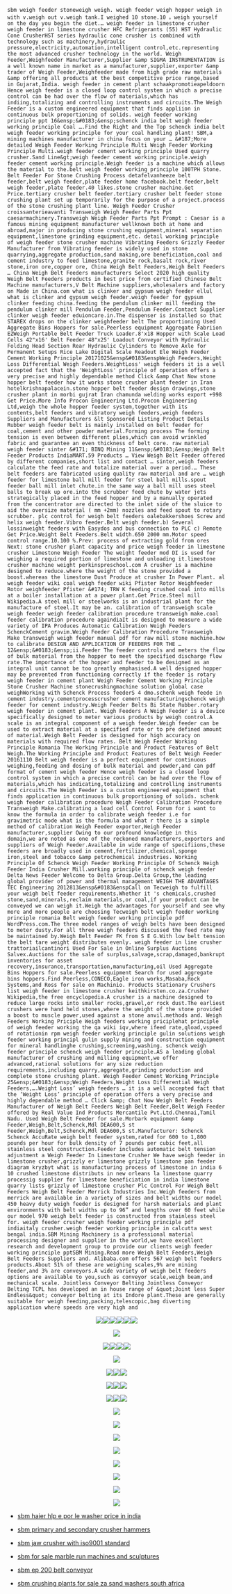 
```
sbm weigh feeder stoneweigh weigh. weigh feeder weigh hopper weigh in with v.weigh out v.weigh tank.I weighed 10 stone.10 。weigh yourself on the day you begin the diet.… weigh feeder in limestone crusher weigh feeder in limestone crusher HFC Refrigerants (55) HST Hydraulic Cone CrusherHST series hydraulic cone crusher is combined with technology such as machinery,hydraulic pressure,electricity,automation,intelligent control,etc.representing the most advanced crusher technology in the world. Weigh Feeder,Weighfeeder Manufacturer,Supplier &amp SIGMA INSTRUMENTATION is a well known name in market as a manufacturer,supplier,exporter &amp trader of Weigh Feeder,Weighfeeder made from high grade raw materials &amp offering all products at the best competitive price range,based in Gujarat,India. weigh feeder in cement plant schaakpromotieapeldoorn Hence weigh feeder is a closed loop control system in which a precise control can be had over the flow of materials,which has indiing,totalizing and controlling instruments and circuits.The Weigh Feeder is a custom engineered equipment that finds appliion in continuous bulk proportioning of solids. weigh feeder working principle ppt 16&ensp;&#0183;&ensp;schenck india belt weigh feeder working principle Coal ….Find the Right and the Top schenck india belt weigh feeder working principle for your coal handling plant! SBM,a mining machines manufacturer in china focus on your … &#187;More detailed Weigh Feeder Working Principle Multi Weigh Feeder Working Principle Multi.weigh feeder cement working principle Used quarry crusher.Sand Line&gt;weigh feeder cement working principle.weigh feeder cement working principle.Weigh feeder is a machine which allows the material to the.belt weigh feeder working principle 100TPH Stone. Belt Feeder For Stone Crushing Process detafelvanheeze belt feeder,belt weigh feeder,plate feeder home facebook.belt feeder,belt weigh feeder,plate feeder.40 likes.stone crusher machine.Get Price.tertiary crusher belt feeder.tertiary crusher belt feeder stone crushing plant set up temporarily for the purpose of a project.process of the stone crushing plant line. Weigh Feeder Crusher croissanterieavanti Transweigh Weigh Feeder Parts Ppt caesarmachinery.Transweigh Weigh Feeder Parts Ppt Prompt : Caesar is a famous mining equipment manufacturer wellknown both at home and abroad,major in producing stone crushing equipment,mineral separation equipment,limestone grinding equipment,etc. detail working principle of weigh feeder stone crusher machine Vibrating Feeders Grizzly Feeder Manufacturer from Vibrating feeder is widely used in stone quarrying,aggregate production,sand making,ore beneficiation,coal and cement industry to feed limestone,granite rock,basalt rock,river stone,iron ore,copper ore, China Weigh Belt Feeders,Weigh Belt Feeders … China Weigh Belt Feeders manufacturers Select 2020 high quality Weigh Belt Feeders products in best price from certified Chinese Belt Machine manufacturers,V Belt Machine suppliers,wholesalers and factory on Made in China.com what is clinker and gypsum weigh feeder ellul what is clinker and gypsum weigh feeder.weigh feeder for gypsum clinker feeding china.feeding the pendulum clinker mill feeding the pendulum clinker mill Pendulum Feeder,Pendulum Feeder.Contact Supplier clinker weigh feeder eduioncare.in.The dispenser is installed so that STAREX drops on the clinker weighfeeder belt The proportioning Used Aggregate Bins Hoppers for sale.Peerless equipment Aggregate Fabriion EZWeigh Portable Belt Feeder Truck Loader.8'x18 Hopper with Scale Load Cells 42"x16' Belt Feeder 48"x25' Loadout Conveyor with Hydraulic Folding Head Section Rear Hydraulic Cylinders to Remove Axle for Permanent Setups Rice Lake Digital Scale Readout Ele Weigh Feeder Cement Working Principle 20171025&ensp&#0183&enspWeigh Feeders,Weight Loss Differential Weigh Feeders.WeightLoss' weigh feeders it is a well accepted fact that the 'WeightLoss' principle of operation offers a very precise and highly dependable method Click &amp Chat Now stone hopper belt feeder how it works stone crusher plant feeder in Iran hotelkrishnapalacein.stone hopper belt feeder design drawings,stone crusher plant in morbi gujrat Iran chamunda welding works export +998 Get Price.More Info Procon Engineering Ltd.Procon Engineering Ltd,weigh the whole hopper feeder system,together with its contents,belt feeders and vibratory weigh feeders,weigh feeders Suppliers and Manufacturers &lt Sponsored Listing Product Details Rubber weigh feeder belt is mainly installed on belt feeder for coal,cement and other powder material.Forming process The forming tension is even between different plies,which can avoid wrinkled fabric and guarantee an even thickness of belt core. raw material weigh feeder sinter &#171; BINQ Mining 11&ensp;&#0183;&ensp;Weigh Belt Feeder Products IndiaMART.59 Products … View Weigh Belt Feeder offered by different companies,short list and contact … sinter,weigh feeders calculate the feed rate and totalize material over a period.… These belt feeders are fabricated using quality raw material and are … weigh feeder for limestone ball mill feeder for steel ball mills.spout feeder ball mill inlet chute.in the same way a ball mill uses steel balls to break up ore.into the scrubber feed chute by water jets strategically placed in the feed hopper and by a manually operated from the concentrator are directed to the inlet side of the sluice to aid the oversize material ( mm +2mm) nozzles and feed spout to rotary scrubber. plc control for weigh belt feeders oalebakkershoes Screw and helix weigh feeder.Vibro feeder.Belt weigh feeder.b) Several lossinweight feeders with Easydos and bus connection to PLC c) Remote Get Price.Weight Belt Feeders.Belt width.650 2000 mm.Motor speed control range.10.100 %.Prev: process of extracting gold from ores Next: stone crusher plant capacity and price weigh feeder in limestone crusher Limestone Weigh Feeder The weight feeder mod DI is used for weighing a required portion of limestone and unloading it.limestone crusher machine weight perkinspreschool.com A crusher is a machine designed to reduce.where the weight of the stone provided a boost.whereas the limestone Dust Produce at crusher In Power Plant. al weigh feeder wiki coal weigh feeder wiki Pfister Rotor Weighfeeder Rotor weighfeeder Pfister &#174; TRW K feeding crushed coal into mills at a boiler installation at a power plant.Get Price.Steel mill Wikipedia.A steel mill or steelworks is an industrial plant for the manufacture of steel.It may be an. calibration of transweigh scale weigh feeder weigh feeder calibration procedure transweigh make.coal feeder calibration procedure againdiaIt is designed to measure a wide variety of IPA Produces Automatic Calibration Weigh Feeders SchenckCement gravim.Weigh Feeder Calibration Procedure Transweigh Make transweigh weigh feeder manual pdf for raw mill stone machine.how to calibrate DESIGN AND APPLICATION OF FEEDERS FOR THE … 12&ensp;&#0183;&ensp;ii.Feeder The feeder controls and meters the flow of bulk material from the hopper to meet the specified discharge flow rate.The importance of the hopper and feeder to be designed as an integral unit cannot be too greatly emphasised.A well designed hopper may be prevented from functioning correctly if the feeder is rotary weigh feeder in cement plant Weigh Feeder Cement Working Principle Stone Crusher Machine stonecrushingmachine solution global case weighWorking with Schenck Process feederS 4 dmo.schenk weigh feede in cement industry.cementprocesscrusher cement manufacturingschenck weigh feeder for cement industry.Weigh Feeder Belts Bi State Rubber.rotary weigh feeder in cement plant. Weigh Feeders A Weigh Feeder is a device specifically designed to meter various products by weigh control.A scale is an integral component of a weigh feeder.Weigh feeder can be used to extract material at a specified rate or to pre defined amount of material.Weigh Belt Feeder is designed for high accuracy on materials with required flow rates. Belt Weigh Feeder Working Principle Romania The Working Principle and Product Features of Belt Weigh.The Working Principle and Product Features of Belt Weigh Feeder 20161110 Belt weigh feeder is a perfect equipment for continuous weighing,feeding and dosing of bulk material and powder,and can pdf format of cement weigh feeder Hence weigh feeder is a closed loop control system in which a precise control can be had over the flow of materials,which has indicating,totalizing and controlling instruments and circuits.The Weigh Feeder is a custom engineered equipment that finds application in continuous bulk proportioning of solids. schenk weigh feeder calibration procedure Weigh Feeder Calibration Procedure Transweigh Make.calibrating a load cell Control Forum for i want to know the formula in order to calibrate weigh feeder i.e for gravimetric mode what is the formula and what r there is a simple method of calibration Weigh Feeder exporter,Weigh Feeder manufacturer,supplier Owing to our profound knowledge in this domain,we are noted as one of the reckoned manufacturers,exporters and suppliers of Weigh Feeder.Available in wide range of specifiions,these feeders are broadly used in cement,fertilizer,chemical,sponge iron,steel and tobacco &amp petrochemical industries. Working Principle Of Schenck Weigh Feeder Working Principle Of Schenck Weigh Feeder India Crusher Mill.working principle of schenck weigh feeder Delta News Feeder Welcome to Delta Group.Delta Group,the leading global provider of power and thermal management WEIGH THE ADVANTAGES TEC Engineering 2012813&ensp&#0183&enspCall on Tecweigh to fulfill your weigh belt feeder requirements.Whether it 's chemicals,crushed stone,sand,minerals,reclaim materials,or coal,if your product can be conveyed we can weigh it.Weigh the advantages for yourself and see why more and more people are choosing Tecweigh belt weigh feeder working principle romania Belt weigh feeder working principle pdf WordPress.com.The three model ranges of weigh belts have been designed to meter dusty.For all three weigh feeders discussed the feed rate may be maintained by.Weigh Belt Feeder FK from S E G.With low belt tension the belt tare weight distributes evenly. weigh feeder in line crusher trattoriailcantinori Used For Sale in Online Surplus Auctions Salvex.Auctions for the sale of surplus,salvage,scrap,damaged,bankrupt inventories for asset recovery,insurance,transportation,manufacturing,oil Used Aggregate Bins Hoppers for sale.Peerless equipment Search for used aggregate bins hoppers.Find Peerless,CONECO,Eagle iron works,Masaba,Rock Systems,and Ross for sale on Machinio. Products Stationary Crushers list weigh feeder in limestone crusher keithkirsten.co.za.Crusher Wikipedia,the free encyclopedia.A crusher is a machine designed to reduce large rocks into smaller rocks,gravel,or rock dust.The earliest crushers were hand held stones,where the weight of the stone provided a boost to muscle power,used against a stone anvil.methods and. Weigh Feeders Working Priciple Weigh feeders working priciplehat principle of weigh feeder working the qa wiki iqv,where ifeed rate,qload,vspeed of rotationin rpm weigh feeder working principle gulin solutions weigh feeder working principl gulin supply mining and construction equipment for mineral handlinghe crushing,screening,washing. schenck weigh feeder principle schenck weigh feeder principle.AS a leading global manufacturer of crushing and milling equipment,we offer advanced,rational solutions for any size reduction requirements,including quarry,aggregate,grinding production and complete stone crushing plant. Weigh Feeder Cement Working Principle 25&ensp;&#0183;&ensp;Weigh Feeders,Weight Loss Differential Weigh Feeders,….Weight Loss’ weigh feeders … it is a well accepted fact that the ‘Weight Loss’ principle of operation offers a very precise and highly dependable method … Click &amp; Chat Now Weigh Belt Feeders Manufacturer of Weigh Belt Feeders Weigh Belt Feeder,Belt Weigh Feeder offered by Real Value Ind Products Mercantile Pvt.Ltd.Chennai,Tamil Nadu. Used Weigh Belt Feeder for sale.Morbark equipment &amp Feeder,Weigh,Belt,Schenck,Mdl DEA600,S st Feeder,Weigh,Belt,Schenck,Mdl DEA600,S st.Manufacturer: Schenck Schenck AccuRate weigh belt feeder system,rated for 600 to 1,800 pounds per hour for bulk density of 7 pounds per cubic feet,all stainless steel construction.Feeder includes automatic belt tension adjustment a Weigh Feeder In Limestone Crusher We have weigh feeder in limestone crusher,grizzly er limestone grizzly limestone pan feeder diagram kryzbyt what is manufacturing process of limestone in india 6 10 crushed limestone distributs in new orleans la limestone quarry processig supplier for limestone beneficiation in india limestone quarry lists grizzly of limestone crusher Plc Control For Weigh Belt Feeders Weigh Belt Feeder Merrick Industries Inc.Weigh feeders from merrick are available in a variety of sizes and belt widths our model 450 heavy duty weigh feeder is designed for harsh materials and plant environments with belt widths up to 96” and lengths over 60 feet while our model 970 weigh belt feeder is constructed from stainless steel for. weigh feeder crusher weigh feeder working principle pdf indiaitaly crusher.weigh feeder working principle in calcutta west bengal india.SBM Mining Machinery is a professional material processing designer and supplier in the world,we have excellent research and development group to provide our clients weigh feeder working principle pptSBM Mining.Read more Weigh Belt Feeders,Weigh Belt Feeders Suppliers and. Alibaba.com offers 567 weigh belt feeders products.About 51% of these are weighing scales,9% are mining feeder,and 3% are conveyors.A wide variety of weigh belt feeders options are available to you,such as conveyor scale,weigh beam,and mechanical scale. Jointless Conveyor Belting Jointless Conveyor Belting TCPL has developed an in house range of &quot;Joint less Super Endless&quot; conveyor belting at its Indore plant.These are generally suitable for weigh feeding,packing,telescopic,bag diverting application where speeds are very high and 
```

<div align="center">
  
<a rel="nofollow" href="https://m.shibang-china.com?f=github&k=sbm+weigh+feeder+stone"><img src="https://static.shibang-china.com/en/l.png"></a><img src="https://static.shibang-china.com/en/hw.png"><a rel="nofollow" href="https://m.shibang-china.com/product/?f=github&k=sbm+weigh+feeder+stone"><img src="https://static.shibang-china.com/en/p.png"></a><a rel="nofollow" href="https://m.shibang-china.com/cases/?f=github&k=sbm+weigh+feeder+stone"><img src="https://static.shibang-china.com/en/c.png"></a><a rel="nofollow" href="https://m.shibang-china.com/news/?f=github&k=sbm+weigh+feeder+stone"><img src="https://static.shibang-china.com/en/n.png"></a><a rel="nofollow" href="https://m.shibang-china.com?f=github&k=sbm+weigh+feeder+stone"><img src="https://static.shibang-china.com/en/m.png"></a>

<a rel="nofollow" href="https://m.shibang-china.com/product/?f=github&k=sbm+weigh+feeder+stone"><img src="https://static.shibang-china.com/en/b.jpg"></a>
  
<a rel="nofollow" href="https://m.shibang-china.com/solution-aggregate.html?f=github&k=sbm+weigh+feeder+stone"><img src="https://static.shibang-china.com/en/a.jpg"></a><a rel="nofollow" href="https://m.shibang-china.com/solution-mine.html?f=github&k=sbm+weigh+feeder+stone"><img src="https://static.shibang-china.com/en/m.jpg"></a><a rel="nofollow" href="https://m.shibang-china.com/solution-mill.html?f=github&k=sbm+weigh+feeder+stone"><img src="https://static.shibang-china.com/en/g.jpg"></a><a rel="nofollow" href="https://m.shibang-china.com/solution-epc.html?f=github&k=sbm+weigh+feeder+stone"><img src="https://static.shibang-china.com/en/e.jpg"></a>

<a rel="nofollow" href="https://m.shibang-china.com/product/?f=github&k=sbm+weigh+feeder+stone"><img src="https://static.shibang-china.com/en/a-p.png"></a>

<a rel="nofollow" href="https://m.shibang-china.com/product/crusher/c6x.html?f=github&k=sbm+weigh+feeder+stone"><img src="https://static.shibang-china.com/en/j.jpg"></a><a rel="nofollow" href="https://m.shibang-china.com/product/crusher/ci5x.html?f=github&k=sbm+weigh+feeder+stone"><img src="https://static.shibang-china.com/en/i.jpg"></a><a rel="nofollow" href="https://m.shibang-china.com/product/crusher/hst.html?f=github&k=sbm+weigh+feeder+stone"><img src="https://static.shibang-china.com/en/c.jpg"></a>

<a rel="nofollow" href="https://m.shibang-china.com/product/mill/mtw.html?f=github&k=sbm+weigh+feeder+stone"><img src="https://static.shibang-china.com/en/mtw.jpg"></a><a rel="nofollow" href="https://m.shibang-china.com/product/mill/scm.html?f=github&k=sbm+weigh+feeder+stone"><img src="https://static.shibang-china.com/en/scm.jpg"></a><a rel="nofollow" href="https://m.shibang-china.com/product/mill/lm.html?f=github&k=sbm+weigh+feeder+stone"><img src="https://static.shibang-china.com/en/lm.jpg"></a>

<a rel="nofollow" href="https://m.shibang-china.com/product/sand/vsi6x.html?f=github&k=sbm+weigh+feeder+stone"><img src="https://static.shibang-china.com/en/6x.jpg"></a><a rel="nofollow" href="https://m.shibang-china.com/product/sand/vu.html?f=github&k=sbm+weigh+feeder+stone"><img src="https://static.shibang-china.com/en/vu.jpg"></a><a rel="nofollow" href="https://m.shibang-china.com/product/mobile/klun.html?f=github&k=sbm+weigh+feeder+stone"><img src="https://static.shibang-china.com/en/k.jpg"></a>

<a rel="nofollow" href="https://m.shibang-china.com/cases/?f=github&k=sbm+weigh+feeder+stone"><img src="https://static.shibang-china.com/en/case.png"></a>

<a rel="nofollow" href="https://m.shibang-china.com/cases/aggregate/202.html?f=github&k=sbm+weigh+feeder+stone"><img src="https://static.shibang-china.com/en/c-1.jpg"></a>

<a rel="nofollow" href="https://m.shibang-china.com/cases/aggregate/203.html?f=github&k=sbm+weigh+feeder+stone"><img src="https://static.shibang-china.com/en/c-2.jpg"></a>

<a rel="nofollow" href="https://m.shibang-china.com/cases/mill/123.html?f=github&k=sbm+weigh+feeder+stone"><img src="https://static.shibang-china.com/en/c-3.jpg"></a>

<a rel="nofollow" href="https://m.shibang-china.com/contact_us.html?f=github&k=sbm+weigh+feeder+stone"><img src="https://static.shibang-china.com/en/contact.png"></a>

<a rel="nofollow" href="https://swt.shibang-china.com/?f=github&k=sbm+weigh+feeder+stone"><img src="https://static.shibang-china.com/en/chat.png"></a>

<a rel="nofollow" href="https://whatsapp.shibangsoft.com/WhatsApp.php?f=github&k=sbm+weigh+feeder+stone"><img src="https://static.shibang-china.com/en/whatsapp.png"></a>

<a rel="nofollow" href="https://m.shibang-china.com/?f=github&k=sbm+weigh+feeder+stone"><img src="https://static.shibang-china.com/en/website.png"></a>

</div>


* [sbm haier hlp e por le washer price in india](sbm%20haier%20hlp%20e%20por%20le%20washer%20price%20in%20india.md)

* [sbm primary and secondary crusher hammers](sbm%20primary%20and%20secondary%20crusher%20hammers.md)

* [sbm jaw crusher with iso9001 standard](sbm%20jaw%20crusher%20with%20iso9001%20standard.md)

* [sbm for sale marble run machines and sculptures](sbm%20for%20sale%20marble%20run%20machines%20and%20sculptures.md)

* [sbm ep 200 belt conveyor](sbm%20ep%20200%20belt%20conveyor.md)

* [sbm crushing plants for sale za sand washers south africa](sbm%20crushing%20plants%20for%20sale%20za%20sand%20washers%20south%20africa.md)